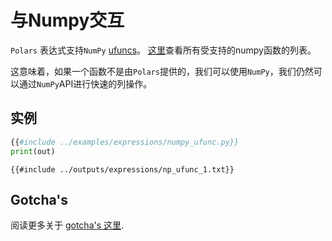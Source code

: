 # 与Numpy交互

`Polars` 表达式支持`NumPy` [ufuncs](https://numpy.org/doc/stable/reference/ufuncs.html)。 [这里](https://numpy.org/doc/stable/reference/ufuncs.html#available-ufuncs)查看所有受支持的numpy函数的列表。

这意味着，如果一个函数不是由`Polars`提供的，我们可以使用`NumPy`，我们仍然可以通过`NumPy`API进行快速的列操作。

## 实例

```python
{{#include ../examples/expressions/numpy_ufunc.py}}
print(out)
```

```text
{{#include ../outputs/expressions/np_ufunc_1.txt}}
```

## Gotcha's

阅读更多关于 [gotcha's 这里](POLARS_ROOT/howcani/interop/numpy.html).
